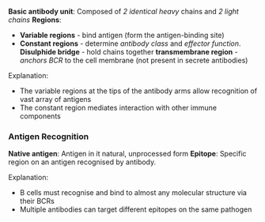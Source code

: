 **Basic antibody unit**: Composed of *2 identical heavy* chains and *2 light chains*
**Regions**:
- **Variable regions** - bind antigen (form the antigen-binding site)
- **Constant regions** - determine *antibody class* and *effector function*.
**Disulphide bridge** - hold chains together
**transmembrane region** - *anchors BCR* to the cell membrane (not present in secrete antibodies)

Explanation: 
- The variable regions at the tips of the antibody arms allow recognition of vast array of antigens
- The constant region mediates interaction with other immune components 

### Antigen Recognition
**Native antigen**: Antigen in it natural, unprocessed form
**Epitope**: Specific region on an antigen recognised by antibody.

Explanation:
- B cells must recognise and bind to almost any molecular structure via their BCRs
- Multiple antibodies can target different epitopes on the same pathogen